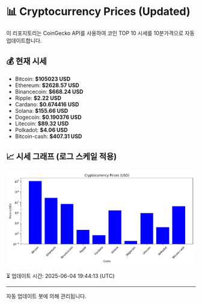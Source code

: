 
# 📊 Cryptocurrency Prices (Updated)

이 리포지토리는 CoinGecko API를 사용하여 코인 TOP 10 시세를 10분가격으로 자동 업데이트합니다.

## 💰 현재 시세
- Bitcoin: **$105023 USD**
- Ethereum: **$2628.57 USD**
- Binancecoin: **$668.24 USD**
- Ripple: **$2.22 USD**
- Cardano: **$0.674416 USD**
- Solana: **$155.66 USD**
- Dogecoin: **$0.190376 USD**
- Litecoin: **$89.32 USD**
- Polkadot: **$4.06 USD**
- Bitcoin-cash: **$407.31 USD**

## 📈 시세 그래프 (로그 스케일 적용)
![Crypto Prices](crypto_prices.png)

⏳ 업데이트 시간: 2025-06-04 19:44:13 (UTC)

---
자동 업데이트 봇에 의해 관리됩니다.
